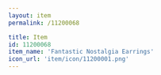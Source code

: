 ```yaml
---
layout: item
permalink: /11200068

title: Item
id: 11200068
item_name: 'Fantastic Nostalgia Earrings'
icon_url: 'item/icon/11200001.png'
---
```

